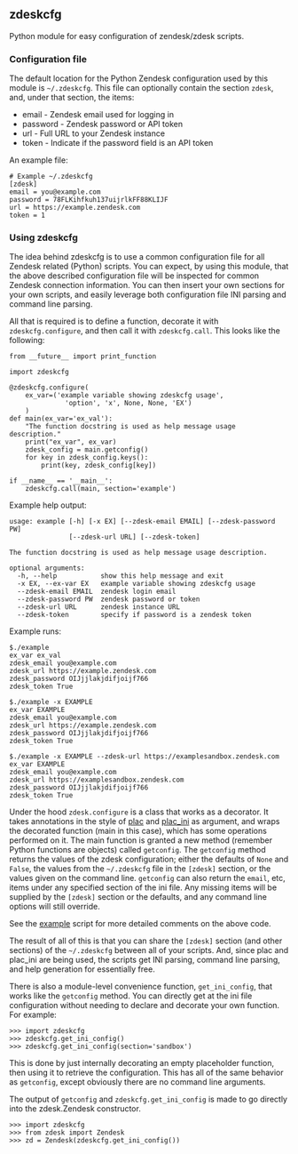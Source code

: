 ## zdeskcfg

Python module for easy configuration of zendesk/zdesk scripts.

### Configuration file

The default location for the Python Zendesk configuration used by this module
is `~/.zdeskcfg`. This file can optionally contain the section `zdesk`, and,
under that section, the items:

* email - Zendesk email used for logging in
* password - Zendesk password or API token
* url - Full URL to your Zendesk instance
* token - Indicate if the password field is an API token

An example file:

    # Example ~/.zdeskcfg
    [zdesk]
    email = you@example.com
    password = 78FLKihfkuh137uijrlkFF88KLIJF
    url = https://example.zendesk.com
    token = 1

### Using zdeskcfg

The idea behind zdeskcfg is to use a common configuration file for all Zendesk
related (Python) scripts. You can expect, by using this module, that the above
described configuration file will be inspected for common Zendesk connection
information. You can then insert your own sections for your own scripts, and
easily leverage both configuration file INI parsing and command line parsing.

All that is required is to define a function, decorate it with
`zdeskcfg.configure`,  and then call it with `zdeskcfg.call`. This looks like
the following:

    from __future__ import print_function

    import zdeskcfg

    @zdeskcfg.configure(
        ex_var=('example variable showing zdeskcfg usage',
                  'option', 'x', None, None, 'EX')
        )
    def main(ex_var='ex_val'):
        "The function docstring is used as help message usage description."
        print("ex_var", ex_var)
        zdesk_config = main.getconfig()
        for key in zdesk_config.keys():
            print(key, zdesk_config[key])

    if __name__ == '__main__':
        zdeskcfg.call(main, section='example')

Example help output:

    usage: example [-h] [-x EX] [--zdesk-email EMAIL] [--zdesk-password PW]
                   [--zdesk-url URL] [--zdesk-token]

    The function docstring is used as help message usage description.

    optional arguments:
      -h, --help           show this help message and exit
      -x EX, --ex-var EX   example variable showing zdeskcfg usage
      --zdesk-email EMAIL  zendesk login email
      --zdesk-password PW  zendesk password or token
      --zdesk-url URL      zendesk instance URL
      --zdesk-token        specify if password is a zendesk token

Example runs:

    $./example
    ex_var ex_val
    zdesk_email you@example.com
    zdesk_url https://example.zendesk.com
    zdesk_password OIJjjlakjdifjoijf766
    zdesk_token True

    $./example -x EXAMPLE
    ex_var EXAMPLE
    zdesk_email you@example.com
    zdesk_url https://example.zendesk.com
    zdesk_password OIJjjlakjdifjoijf766
    zdesk_token True

    $./example -x EXAMPLE --zdesk-url https://examplesandbox.zendesk.com
    ex_var EXAMPLE
    zdesk_email you@example.com
    zdesk_url https://examplesandbox.zendesk.com
    zdesk_password OIJjjlakjdifjoijf766
    zdesk_token True


Under the hood `zdesk.configure` is a class that works as a decorator. It takes
annotations in the style of [plac](https://code.google.com/p/plac/) and
[plac\_ini](https://github.com/fprimex/plac_ini) as argument, and wraps the
decorated function (main in this case), which has some operations performed on
it. The main function is granted a new method (remember Python functions are
objects) called `getconfig`. The `getconfig` method returns the values of the
zdesk configuration; either the defaults of `None` and `False`, the values from
the `~/.zdeskcfg` file in the `[zdesk]` section, or the values given on the
command line. `getconfig` can also return the `email`, etc, items under any
specified section of the ini file. Any missing items will be supplied by the
`[zdesk]` section or the defaults, and any command line options will still
override.

See the [example](https://github.com/fprimex/zdeskcfg/blob/master/example)
script for more detailed comments on the above code.

The result of all of this is that you can share the `[zdesk]` section (and
other sections) of the `~/.zdeskcfg` between all of your scripts. And, since
plac and plac\_ini are being used, the scripts get INI parsing, command line
parsing, and help generation for essentially free.

There is also a module-level convenience function, `get_ini_config`, that works
like the `getconfig` method. You can directly get at the ini file configuration
without needing to declare and decorate your own function. For example:

    >>> import zdeskcfg
    >>> zdeskcfg.get_ini_config()
    >>> zdeskcfg.get_ini_config(section='sandbox')

This is done by just internally decorating an empty placeholder function, then
using it to retrieve the configuration. This has all of the same behavior as
`getconfig`, except obviously there are no command line arguments.

The output of `getconfig` and `zdeskcfg.get_ini_config` is made to go directly
into the zdesk.Zendesk constructor.

    >>> import zdeskcfg
    >>> from zdesk import Zendesk
    >>> zd = Zendesk(zdeskcfg.get_ini_config())

